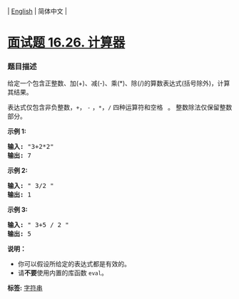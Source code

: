 | [English](README_EN.md) | 简体中文 |

# [面试题 16.26. 计算器](https://leetcode-cn.com/problems/calculator-lcci)
 ### 题目描述
<p>给定一个包含正整数、加(+)、减(-)、乘(*)、除(/)的算数表达式(括号除外)，计算其结果。</p>

<p>表达式仅包含非负整数，<code>+</code>， <code>-</code> ，<code>*</code>，<code>/</code> 四种运算符和空格&nbsp;<code>&nbsp;</code>。 整数除法仅保留整数部分。</p>

<p><strong>示例&nbsp;1:</strong></p>

<pre><strong>输入: </strong>&quot;3+2*2&quot;
<strong>输出:</strong> 7
</pre>

<p><strong>示例 2:</strong></p>

<pre><strong>输入:</strong> &quot; 3/2 &quot;
<strong>输出:</strong> 1</pre>

<p><strong>示例 3:</strong></p>

<pre><strong>输入:</strong> &quot; 3+5 / 2 &quot;
<strong>输出:</strong> 5
</pre>

<p><strong>说明：</strong></p>

<ul>
	<li>你可以假设所给定的表达式都是有效的。</li>
	<li>请<strong>不要</strong>使用内置的库函数 <code>eval</code>。</li>
</ul>

**标签:**  [字符串](https://leetcode-cn.com/tag/string) 